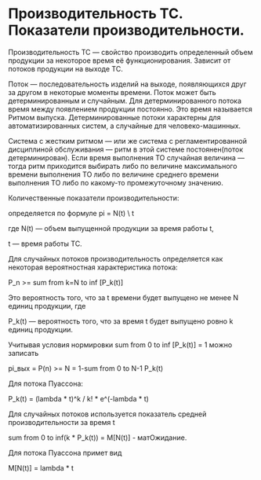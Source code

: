 # Производительность ТС. Показатели производительности.

Производительность ТС — свойство производить определенный объем продукции за некоторое время её функционирования. Зависит от потоков продукции на выходе ТС.

Поток — последовательность изделий на выходе, появляющихся друг за другом в некоторые моменты времени.
Поток может быть детерминированным и случайным. Для детерминированного потока время между появлением продукции постоянно. Это время называется Ритмом выпуска. Детерминированные потоки характерны для автоматизированных систем, а случайные для человеко-машинных.

Система с жестким ритмом — или же система с регламентированной дисциплиной обслуживания — ритм в этой системе постоянен(поток детерминирован).
Если время выполнения ТО случайная величина — тогда ритм приходится выбирать либо по величине максимального времени выполнения ТО   либо по величине среднего времени выполнения ТО либо по какому-то промежуточному значению.

Количественные показатели производительности:

определяется по формуле pi = N(t) \ t 

где N(t) — объем выпущенной продукции за время работы t,

t — время работы ТС.

Для случайных потоков производительность определяется как некоторая вероятностная характеристика потока:

P_n >= sum from k=N to inf [P_k(t)]

Это вероятность того, что за t времени будет выпущено не менее N единиц продукции, где

P_k(t) — вероятность того, что за время t будет выпущено ровно k единиц продукции.

Учитывая условия нормировки sum from 0 to inf [P_k(t)] = 1 можно записать 

pi_вых = P(n) >= N = 1-sum from 0 to N-1 P_k(t)

Для потока Пуассона:

P_k(t) = (lambda * t)^k / k! * e^(-lambda * t)

Для случайных потоков используется показатель средней производительности за время t

sum from 0 to inf(k * P_k(t)) = M[N(t)] - матОжидание.

Для потока Пуассона примет вид 

M[N(t)] = lambda * t
